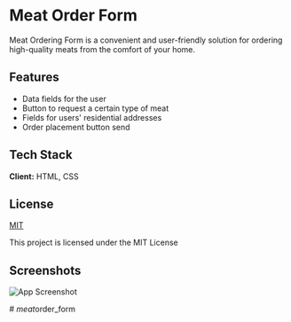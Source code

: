 
# Meat Order Form

 Meat Ordering Form is a convenient and user-friendly solution for ordering high-quality meats from the comfort of your home. 


## Features

- Data fields for the user
- Button to request a certain type of meat 
- Fields for users' residential addresses
- Order placement button send



## Tech Stack

**Client:** HTML, CSS




## License

[MIT](https://choosealicense.com/licenses/mit/)

This project is licensed under the MIT License
## Screenshots

![App Screenshot]()

#   _ m e a t _ o r d e r _ f o r m  
 
